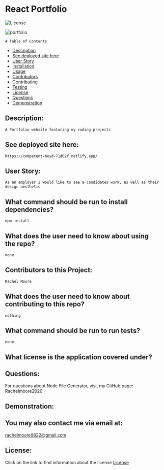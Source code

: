 

  # React Portfolio

  ![License](https://img.shields.io/badge/License--blue.svg "License Badge")
  
![portfolio](https://user-images.githubusercontent.com/68473729/107989329-12746300-6fa0-11eb-8a91-158c94c3cb62.jpg)

    # Table of Contents

* [Description](#description)
* [See deployed site here]()
* [User Story](#user-story)
* [Installation](#what-command-should-be-run-to-install-dependencies)
* [Usage](#what-does-the-user-need-to-know-about-using-the-repo)
* [Contributors](#contributors-to-this-project)
* [Contributing](#what-does-the-user-need-to-know-about-contributing-to-this-repo)
* [Testing](#what-command-should-be-run-to-run-tests)
* [License](#what-license-is-the-application-covered-under)
* [Questions](#questions)
* [Demonstration](#demonstration)
    

## Description:
    A Portfolio website featuring my coding projects

## See deployed site here:
    https://competent-boyd-71d02f.netlify.app/

## User Story:
    As an employer I would like to see a candidates work, as well as their design aesthetic

## What command should be run to install dependencies?
    npm install

## What does the user need to know about using the repo?
    none

## Contributors to this Project:
    Rachel Moore

## What does the user need to know about contributing to this repo?
    nothing

## What command should be run to run tests?
    none

## What license is the application covered under?
    

## Questions:
For questions about Node File Generator, visit my GitHub page:
    Rachelmoore2020

## Demonstration:
  
  ## You may also contact me via email at:
  rachelmoore6822@gmail.com
  
  ## License:
  Click on the link to find information about the license
  [License](https://opensource.org/licenses/)
